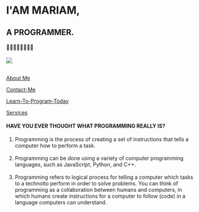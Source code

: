 <h1 class="h1">I'AM MARIAM,</h1>

<h2 class="h2">A PROGRAMMER.</h2>

<h4>💜🧡💛💚💙💗💕💝</h4>

<img src="https://encrypted-tbn0.gstatic.com/images?q=tbn:ANd9GcS-wXTF9fP5zWxhPyQ5TN9miuavAxTUu5a_cw&usqp=CAU"><br><br>

<a href="http://127.0.0.1:5500/css/Mariam.html/about.html">About Me</a><br>

<a href="http://127.0.0.1:5500/css/Mariam.html/cantact.html">Contact-Me</a><br>

<a href="http://127.0.0.1:5500/css/Mariam.html/program.html">Learn-To-Program-Today</a><br>

<a href="http://127.0.0.1:5500/css/Mariam.html/servicess.html">Services</a><br>



<h4 class="h4">HAVE YOU EVER THOUGHT WHAT PROGRAMMING REALLY IS?</h4>
<ol id="ol">
    <li>Programming is the process of creating a set of instructions that tells a computer how to perform a task.</li><br>
  <li>Programming can be done using a variety of computer programming languages, such as JavaScript, Python, and C++.</li><br>
  <li>Programming refers to logical process for telling a computer which tasks to a technolto perform in order to solve problems. You can think of programming as a collaboration between humans and computers, in which humans create instructions for a computer to follow (code) in a language computers can understand.</li><br>
</ol><br>
